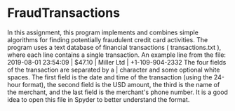 # FraudTransactions
In this assignment, this program implements and combines simple algorithms for finding potentially fraudulent credit card activities. The program uses a text database of financial transactions ( transactions.txt ), where each line contains a single transaction. An example line from the file: 2019-08-01 23:54:09 | $47.10 | Miller Ltd | +1-109-904-2332 The four fields of the transaction are separated by a | character and some optional white spaces. The first field is the date and time of the transaction (using the 24-hour format), the second field is the USD amount, the third is the name of the merchant, and the last field is the merchant's phone number. It is a good idea to open this file in Spyder to better understand the format. 
